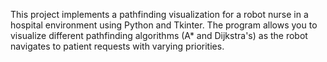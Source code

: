 This project implements a pathfinding visualization for a robot nurse in a hospital environment using Python and Tkinter. The program allows you to visualize different pathfinding algorithms (A* and Dijkstra's) as the robot navigates to patient requests with varying priorities.
